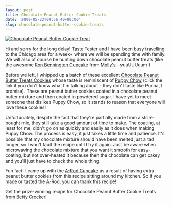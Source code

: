 ```yaml
---
layout: post
title: Chocolate Peanut Butter Cookie Treats
date: '2009-05-23T09:56:40+00:00'
slug: chocolate-peanut-butter-cookie-treats
---
```

<a href="http://www.flickr.com/photos/kstar810/3556734616/"><img src="http://farm3.static.flickr.com/2444/3556734616_c38c0276a0.jpg?v=0" alt="Chocolate Peanut Butter Cookie Treat" /></a>

Hi and sorry for the long delay! Taste Tester and I have been busy travelling to the Chicago area for a week+ where we will be spending time with family. We will also of course be hunting down chocolate peanut butter treats (like the awesome <a href="http://www.cpbgallery.com/2008/07/30/back-with-a-bang-a-review-of-mollys-cupcakes/">Ron Bennington Cupcake</a> from <a href="http://www.mollyscupcakes.com/">Molly's</a> - yuuUUUuum!) 

Before we left, I whipped up a batch of these excellent <a href="http://www.bettycrocker.com/recipes/recipe.aspx?recipeID=46683&Source=SearchResultPage&terms=peanut%20butter">Chocolate Peanut Butter Treats Cookies</a> whose taste is reminiscent of <a href="http://www.cpbgallery.com/2008/07/06/chocolate-peanut-butter-puppy-chow/">Puppy Chow</a> (click the link if you don't know what I'm talking about - they don't taste like Purina, I promise). These are peanut butter cookies coated in a chocolate peanut butter mixture and then coated in powdered sugar. I have yet to meet someone that dislikes Puppy Chow, so it stands to reason that everyone will love these cookies!

Unfortunately, despite the fact that they're partially made from a store-bought mix, they still take a good amount of time to make. The coating, at least for me, didn't go on as quickly and easily as it does when making Puppy Chow. The process is easy, it just takes a little time and patience. It's possible that my chocolate mixture should have been melted just a tad longer, so I won't fault the recipe until I try it again. Just be aware when microwaving the chocolate mixture that you want it smooth for easy-coating, but not over-heated it because then the chocolate can get cakey and you'll just have to chuck the whole thing. 

Fun fact: I came up with the <a href="http://www.cpbgallery.com/2009/05/12/a-rod-wins-at-brooklyn-kitchens-3rd-annual-cupcake-cookoff/">A-Rod Cupcake</a> as a result of having extra peanut butter cookies from this recipe sitting around my kitchen. So if you made or tasted the A-Rod, you can thank this recipe!

Get the prize-winning recipe for Chocolate Peanut Butter Cookie Treats from <a href="http://www.bettycrocker.com/recipes/recipe.aspx?recipeID=46683&Source=SearchResultPage&terms=peanut%20butter">Betty Crocker</a>!
